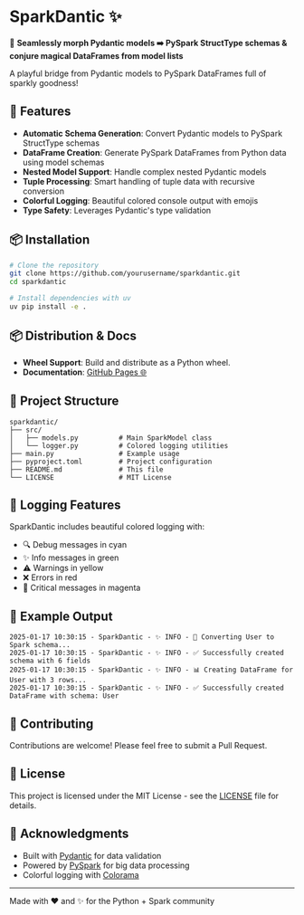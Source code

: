# SparkDantic ✨

🧩 **Seamlessly morph Pydantic models ➡️ PySpark StructType schemas & conjure magical DataFrames from model lists**

A playful bridge from Pydantic models to PySpark DataFrames full of sparkly goodness!

## 🚀 Features

- **Automatic Schema Generation**: Convert Pydantic models to PySpark StructType schemas
- **DataFrame Creation**: Generate PySpark DataFrames from Python data using model schemas
- **Nested Model Support**: Handle complex nested Pydantic models
- **Tuple Processing**: Smart handling of tuple data with recursive conversion
- **Colorful Logging**: Beautiful colored console output with emojis
- **Type Safety**: Leverages Pydantic's type validation

## 📦 Installation

```bash
# Clone the repository
git clone https://github.com/yourusername/sparkdantic.git
cd sparkdantic

# Install dependencies with uv
uv pip install -e .
```

## 📦 Distribution & Docs

- **Wheel Support**: Build and distribute as a Python wheel.
- **Documentation**: [GitHub Pages 🌐](https://alexntelifilippidis.github.io/sparkdantic/)

## 📂 Project Structure

```
sparkdantic/
├── src/
│   ├── models.py          # Main SparkModel class
│   └── logger.py          # Colored logging utilities
├── main.py                # Example usage
├── pyproject.toml         # Project configuration
├── README.md              # This file
└── LICENSE                # MIT License
```

## 🎨 Logging Features

SparkDantic includes beautiful colored logging with:
- 🔍 Debug messages in cyan
- ✨ Info messages in green
- ⚠️ Warnings in yellow
- ❌ Errors in red
- 🚨 Critical messages in magenta

## 🧪 Example Output

```
2025-01-17 10:30:15 - SparkDantic - ✨ INFO - 🔄 Converting User to Spark schema...
2025-01-17 10:30:15 - SparkDantic - ✨ INFO - ✅ Successfully created schema with 6 fields
2025-01-17 10:30:15 - SparkDantic - ✨ INFO - 📊 Creating DataFrame for User with 3 rows...
2025-01-17 10:30:15 - SparkDantic - ✨ INFO - ✅ Successfully created DataFrame with schema: User
```

## 🤝 Contributing

Contributions are welcome! Please feel free to submit a Pull Request.

## 📄 License

This project is licensed under the MIT License - see the [LICENSE](LICENSE) file for details.

## 🙏 Acknowledgments

- Built with [Pydantic](https://pydantic-docs.helpmanual.io/) for data validation
- Powered by [PySpark](https://spark.apache.org/docs/latest/api/python/) for big data processing
- Colorful logging with [Colorama](https://pypi.org/project/colorama/)

---

Made with ❤️ and ✨ for the Python + Spark community
```

